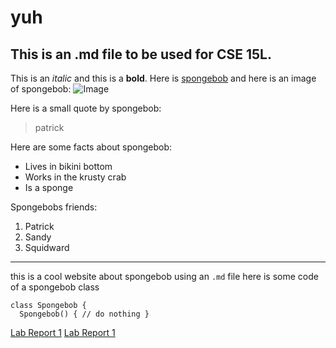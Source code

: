 # yuh
## This is an .md file to be used for CSE 15L.

This is an *italic* and this is a **bold**. Here is [spongebob](https://en.wikipedia.org/wiki/SpongeBob_SquarePants) and here is an image of spongebob: ![Image](https://pbs.twimg.com/media/EIPm7xGXsAAhRSJ?format=jpg&name=large)

Here is a small quote by spongebob:
> patrick

Here are some facts about spongebob:
* Lives in bikini bottom
* Works in the krusty crab
* Is a sponge

Spongebobs friends:
1. Patrick
2. Sandy
3. Squidward

---

this is a cool website about spongebob using an `.md` file
here is some code of a spongebob class
```
class Spongebob {
  Spongebob() { // do nothing }
```

[Lab Report 1](lab-report-1-week-2.html)
[Lab Report 1](https://marcopared.github.io/cse15l-lab-reports/lab-report-1-week-2.html)

